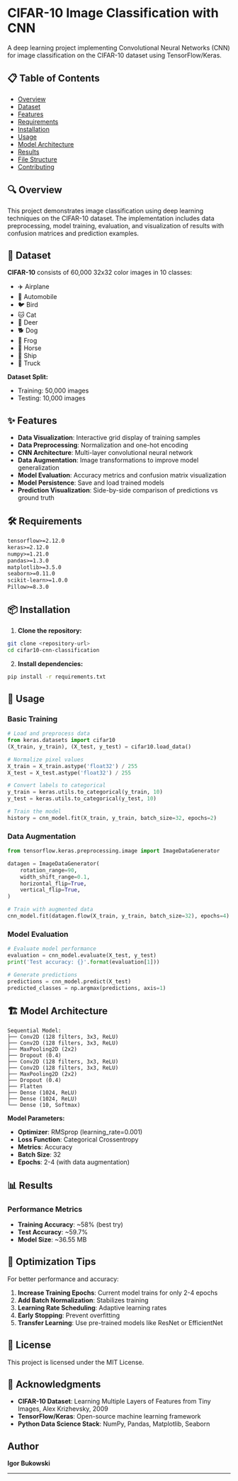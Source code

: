 # CIFAR-10 Image Classification with CNN

A deep learning project implementing Convolutional Neural Networks (CNN) for image classification on the CIFAR-10 dataset using TensorFlow/Keras.

## 📋 Table of Contents
- [Overview](#overview)
- [Dataset](#dataset)
- [Features](#features)
- [Requirements](#requirements)
- [Installation](#installation)
- [Usage](#usage)
- [Model Architecture](#model-architecture)
- [Results](#results)
- [File Structure](#file-structure)
- [Contributing](#contributing)

## 🔍 Overview

This project demonstrates image classification using deep learning techniques on the CIFAR-10 dataset. The implementation includes data preprocessing, model training, evaluation, and visualization of results with confusion matrices and prediction examples.

## 📸 Dataset

**CIFAR-10** consists of 60,000 32x32 color images in 10 classes:
- ✈️ Airplane
- 🚗 Automobile  
- 🐦 Bird
- 🐱 Cat
- 🦌 Deer
- 🐕 Dog
- 🐸 Frog
- 🐎 Horse
- 🚢 Ship
- 🚛 Truck

**Dataset Split:**
- Training: 50,000 images
- Testing: 10,000 images

## ✨ Features

- **Data Visualization**: Interactive grid display of training samples
- **Data Preprocessing**: Normalization and one-hot encoding
- **CNN Architecture**: Multi-layer convolutional neural network
- **Data Augmentation**: Image transformations to improve model generalization
- **Model Evaluation**: Accuracy metrics and confusion matrix visualization
- **Model Persistence**: Save and load trained models
- **Prediction Visualization**: Side-by-side comparison of predictions vs ground truth

## 🛠️ Requirements

```txt
tensorflow>=2.12.0
keras>=2.12.0
numpy>=1.21.0
pandas>=1.3.0
matplotlib>=3.5.0
seaborn>=0.11.0
scikit-learn>=1.0.0
Pillow>=8.3.0
```

## 📦 Installation

1. **Clone the repository:**
```bash
git clone <repository-url>
cd cifar10-cnn-classification
```

2. **Install dependencies:**
```bash
pip install -r requirements.txt
```



## 🚀 Usage

### Basic Training

```python
# Load and preprocess data
from keras.datasets import cifar10
(X_train, y_train), (X_test, y_test) = cifar10.load_data()

# Normalize pixel values
X_train = X_train.astype('float32') / 255
X_test = X_test.astype('float32') / 255

# Convert labels to categorical
y_train = keras.utils.to_categorical(y_train, 10)
y_test = keras.utils.to_categorical(y_test, 10)

# Train the model
history = cnn_model.fit(X_train, y_train, batch_size=32, epochs=2)
```

### Data Augmentation

```python
from tensorflow.keras.preprocessing.image import ImageDataGenerator

datagen = ImageDataGenerator(
    rotation_range=90,
    width_shift_range=0.1,
    horizontal_flip=True,
    vertical_flip=True,
)

# Train with augmented data
cnn_model.fit(datagen.flow(X_train, y_train, batch_size=32), epochs=4)
```

### Model Evaluation

```python
# Evaluate model performance
evaluation = cnn_model.evaluate(X_test, y_test)
print('Test accuracy: {}'.format(evaluation[1]))

# Generate predictions
predictions = cnn_model.predict(X_test)
predicted_classes = np.argmax(predictions, axis=1)
```

## 🏗️ Model Architecture

```
Sequential Model:
├── Conv2D (128 filters, 3x3, ReLU)
├── Conv2D (128 filters, 3x3, ReLU)  
├── MaxPooling2D (2x2)
├── Dropout (0.4)
├── Conv2D (128 filters, 3x3, ReLU)
├── Conv2D (128 filters, 3x3, ReLU)
├── MaxPooling2D (2x2)
├── Dropout (0.4)
├── Flatten
├── Dense (1024, ReLU)
├── Dense (1024, ReLU)
└── Dense (10, Softmax)
```

**Model Parameters:**
- **Optimizer**: RMSprop (learning_rate=0.001)
- **Loss Function**: Categorical Crossentropy
- **Metrics**: Accuracy
- **Batch Size**: 32
- **Epochs**: 2-4 (with data augmentation)

## 📊 Results

### Performance Metrics
- **Training Accuracy**: ~58% (best try)
- **Test Accuracy**: ~59.7%
- **Model Size**: ~36.55  MB


## 🔧 Optimization Tips

For better performance and accuracy:

1. **Increase Training Epochs**: Current model trains for only 2-4 epochs
2. **Add Batch Normalization**: Stabilizes training
3. **Learning Rate Scheduling**: Adaptive learning rates
4. **Early Stopping**: Prevent overfitting
5. **Transfer Learning**: Use pre-trained models like ResNet or EfficientNet

## 📝 License

This project is licensed under the MIT License.

## 🙏 Acknowledgments

- **CIFAR-10 Dataset**: Learning Multiple Layers of Features from Tiny Images, Alex Krizhevsky, 2009
- **TensorFlow/Keras**: Open-source machine learning framework
- **Python Data Science Stack**: NumPy, Pandas, Matplotlib, Seaborn

## Author

 **Igor Bukowski**

---

